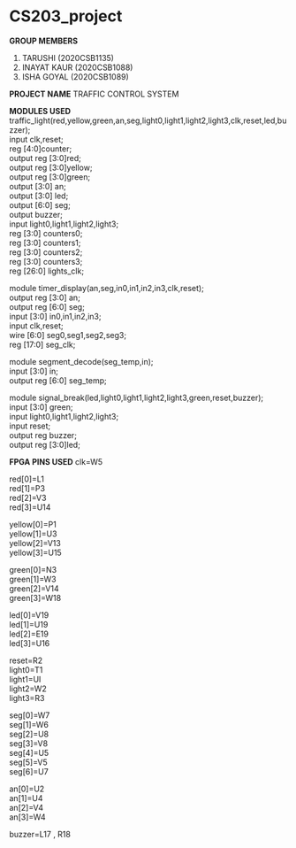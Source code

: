 # CS203_project

**GROUP MEMBERS**
1. TARUSHI         (2020CSB1135)
2. INAYAT KAUR     (2020CSB1088)
3. ISHA GOYAL      (2020CSB1089)

**PROJECT NAME**
TRAFFIC CONTROL SYSTEM 

**MODULES USED**
traffic_light(red,yellow,green,an,seg,light0,light1,light2,light3,clk,reset,led,buzzer);<br />
input clk,reset;<br />
reg [4:0]counter;<br />
output reg [3:0]red;<br />
output reg [3:0]yellow;<br />
output reg [3:0]green;<br />
output [3:0] an;<br />
output [3:0] led;<br />
output [6:0] seg;<br />
output buzzer;<br />
input light0,light1,light2,light3;<br />
reg [3:0] counters0;<br />
reg [3:0] counters1;<br />
reg [3:0] counters2;<br />
reg [3:0] counters3;<br />
reg [26:0] lights_clk;<br />

module timer_display(an,seg,in0,in1,in2,in3,clk,reset);<br />
output reg [3:0] an;<br />
output reg [6:0] seg;<br />
input [3:0] in0,in1,in2,in3;<br />
input clk,reset;<br />
wire [6:0] seg0,seg1,seg2,seg3;<br />
reg [17:0] seg_clk;<br />

module segment_decode(seg_temp,in);<br />
input [3:0] in;<br />
output reg [6:0] seg_temp;<br />

module signal_break(led,light0,light1,light2,light3,green,reset,buzzer);<br />
input [3:0] green;<br />
input light0,light1,light2,light3;<br />
input reset;<br />
output reg buzzer;<br />
output reg [3:0]led;<br />

**FPGA PINS USED**
clk=W5<br />

red[0]=L1<br />
red[1]=P3<br />
red[2]=V3<br />
red[3]=U14<br />

yellow[0]=P1<br />
yellow[1]=U3<br />
yellow[2]=V13<br />
yellow[3]=U15<br />

green[0]=N3<br />
green[1]=W3<br />
green[2]=V14<br />
green[3]=W18<br />

led[0]=V19<br />
led[1]=U19<br />
led[2]=E19<br />
led[3]=U16<br />

reset=R2<br />
light0=T1<br />
light1=UI<br />
light2=W2<br />
light3=R3<br />

seg[0]=W7<br />
seg[1]=W6<br />
seg[2]=U8<br />
seg[3]=V8<br />
seg[4]=U5<br />
seg[5]=V5<br />
seg[6]=U7<br />

an[0]=U2<br />
an[1]=U4<br />
an[2]=V4<br />
an[3]=W4<br />

buzzer=L17 , R18
